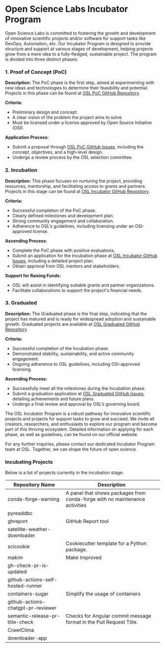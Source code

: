 # Open Science Labs Incubator Program

Open Science Labs is committed to fostering the growth and development of
innovative scientific projects and/or software for support tasks like DevOps,
Automation, etc. Our Incubator Program is designed to provide structure and
support at various stages of development, helping projects grow from a mere idea
to a fully-fledged, sustainable project. The program is divided into three
distinct phases:

### 1. Proof of Concept (PoC)

**Description:** The PoC phase is the first step, aimed at experimenting with
new ideas and technologies to determine their feasibility and potential.
Projects in this phase can be found at
[OSL PoC GitHub Repository](https://github.com/osl-pocs).

**Criteria:**

- Preliminary design and concept.
- A clear vision of the problem the project aims to solve.
- Must be licensed under a license approved by Open Source Initiative (OSI).

**Application Process:**

- Submit a proposal through
  [OSL PoC GitHub Issues](https://github.com/osl-pocs/issues), including the
  concept, objectives, and a high-level design.
- Undergo a review process by the OSL selection committee.

### 2. Incubation

**Description:** This phase focuses on nurturing the project, providing
resources, mentorship, and facilitating access to grants and partners. Projects
in this stage can be found at
[OSL Incubator GitHub Repository](https://github.com/osl-incubator).

**Criteria:**

- Successful completion of the PoC phase.
- Clearly defined milestones and development plan.
- Strong community engagement and collaboration.
- Adherence to OSL’s guidelines, including licensing under an OSI-approved
  license.

**Ascending Process:**

- Complete the PoC phase with positive evaluations.
- Submit an application for the Incubation phase at
  [OSL Incubator GitHub Issues](https://github.com/osl-incubator/issues),
  including a detailed project plan.
- Obtain approval from OSL mentors and stakeholders.

**Support for Raising Funds:**

- OSL will assist in identifying suitable grants and partner organizations.
- Facilitate collaborations to support the project's financial needs.

### 3. Graduated

**Description:** The Graduated phase is the final step, indicating that the
project has matured and is ready for widespread adoption and sustainable growth.
Graduated projects are available at
[OSL Graduated GitHub Repository](https://github.com/osl-projects).

**Criteria:**

- Successful completion of the Incubation phase.
- Demonstrated stability, sustainability, and active community engagement.
- Ongoing adherence to OSL guidelines, including OSI-approved licensing.

**Ascending Process:**

- Successfully meet all the milestones during the Incubation phase.
- Submit a graduation application at
  [OSL Graduated GitHub Issues](https://github.com/osl-projects/issues),
  detailing achievements and future plans.
- Undergo a final review and approval by OSL’s governing board.

The OSL Incubator Program is a robust pathway for innovative scientific projects
and projects for support tasks to grow and succeed. We invite all creators,
researchers, and enthusiasts to explore our program and become part of this
thriving ecosystem. Detailed information on applying for each phase, as well as
guidelines, can be found on our official website.

For any further inquiries, please contact our dedicated Incubator Program team
at OSL. Together, we can shape the future of open science.

### Incubating Projects

Below is a list of projects currently in the incubation stage:

| Repository Name                    | Description                                          |
| ---------------------------------- | ---------------------------------------------------- |
| conda-forge-warning                | A panel that shows packages from conda-forge with no maintenance activities  |
| pyreaddbc                          |                                                      |
| ghreport                           | GitHub Report tool                                   |
| satellite-weather-downloader       |                                                      |
| scicookie                          | Cookiecutter template for a Python package.          |
| makim                              | Make Improved                                        |
| gh-check-pr-is-updated             |                                                      |
| github-actions-self-hosted-runner  |                                                      |
| containers-sugar                   | Simplify the usage of containers                     |
| github-actions-chatgpt-pr-reviewer |                                                      |
| semantic-release-pr-title-check    | Checks for Angular commit message format in the Pull Request Title.           |
| CrawlClima                         |                                                      |
| downloader-app                     |                                                      |
